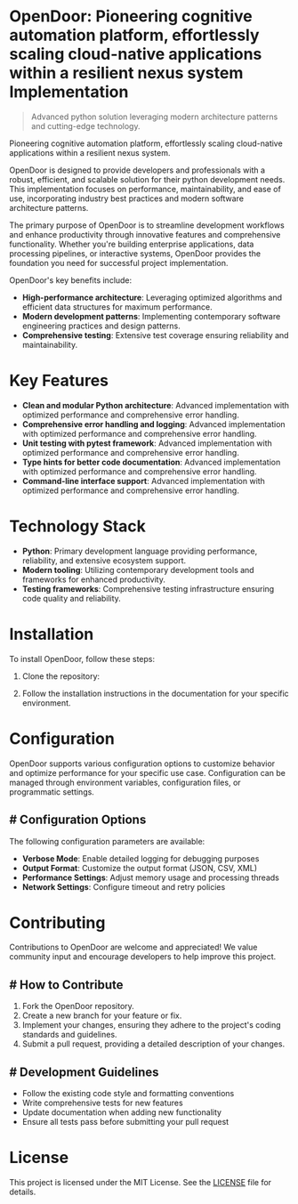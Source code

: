 <!-- fallback_OpenDoor_20250805211654_11098 -->

# OpenDoor: Pioneering cognitive automation platform, effortlessly scaling cloud-native applications within a resilient nexus system Implementation
> Advanced python solution leveraging modern architecture patterns and cutting-edge technology.

Pioneering cognitive automation platform, effortlessly scaling cloud-native applications within a resilient nexus system.

OpenDoor is designed to provide developers and professionals with a robust, efficient, and scalable solution for their python development needs. This implementation focuses on performance, maintainability, and ease of use, incorporating industry best practices and modern software architecture patterns.

The primary purpose of OpenDoor is to streamline development workflows and enhance productivity through innovative features and comprehensive functionality. Whether you're building enterprise applications, data processing pipelines, or interactive systems, OpenDoor provides the foundation you need for successful project implementation.

OpenDoor's key benefits include:

* **High-performance architecture**: Leveraging optimized algorithms and efficient data structures for maximum performance.
* **Modern development patterns**: Implementing contemporary software engineering practices and design patterns.
* **Comprehensive testing**: Extensive test coverage ensuring reliability and maintainability.

# Key Features

* **Clean and modular Python architecture**: Advanced implementation with optimized performance and comprehensive error handling.
* **Comprehensive error handling and logging**: Advanced implementation with optimized performance and comprehensive error handling.
* **Unit testing with pytest framework**: Advanced implementation with optimized performance and comprehensive error handling.
* **Type hints for better code documentation**: Advanced implementation with optimized performance and comprehensive error handling.
* **Command-line interface support**: Advanced implementation with optimized performance and comprehensive error handling.

# Technology Stack

* **Python**: Primary development language providing performance, reliability, and extensive ecosystem support.
* **Modern tooling**: Utilizing contemporary development tools and frameworks for enhanced productivity.
* **Testing frameworks**: Comprehensive testing infrastructure ensuring code quality and reliability.

# Installation

To install OpenDoor, follow these steps:

1. Clone the repository:


2. Follow the installation instructions in the documentation for your specific environment.

# Configuration

OpenDoor supports various configuration options to customize behavior and optimize performance for your specific use case. Configuration can be managed through environment variables, configuration files, or programmatic settings.

## # Configuration Options

The following configuration parameters are available:

* **Verbose Mode**: Enable detailed logging for debugging purposes
* **Output Format**: Customize the output format (JSON, CSV, XML)
* **Performance Settings**: Adjust memory usage and processing threads
* **Network Settings**: Configure timeout and retry policies

# Contributing

Contributions to OpenDoor are welcome and appreciated! We value community input and encourage developers to help improve this project.

## # How to Contribute

1. Fork the OpenDoor repository.
2. Create a new branch for your feature or fix.
3. Implement your changes, ensuring they adhere to the project's coding standards and guidelines.
4. Submit a pull request, providing a detailed description of your changes.

## # Development Guidelines

* Follow the existing code style and formatting conventions
* Write comprehensive tests for new features
* Update documentation when adding new functionality
* Ensure all tests pass before submitting your pull request

# License

This project is licensed under the MIT License. See the [LICENSE](https://github.com/QOZU/OpenDoor/blob/main/LICENSE) file for details.
